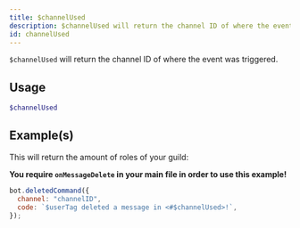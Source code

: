 ```yaml
---
title: $channelUsed
description: $channelUsed will return the channel ID of where the event was triggered.
id: channelUsed
---
```


`$channelUsed` will return the channel ID of where the event was triggered.

## Usage

```php
$channelUsed
```

## Example(s)

This will return the amount of roles of your guild:

**You require `onMessageDelete` in your main file in order to use this example!**

```javascript
bot.deletedCommand({
  channel: "channelID",
  code: `$userTag deleted a message in <#$channelUsed>!`,
});
```
